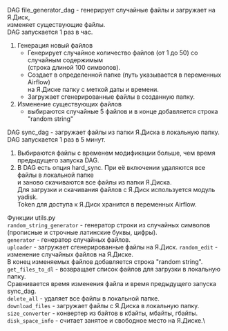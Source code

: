
DAG file_generator_dag - генерирует случайные файлы и загружает на Я.Диск,  
изменяет существующие файлы.  
DAG запускается 1 раз в час.
1. Генерация новый файлов
   - Генерирует случайное количество файлов (от 1 до 50) со случайным содержимым \
   (строка длиной 100 символов).
   - Создает в определенной папке (путь указывается в переменных Airflow) \
   на Я.Диске папку с меткой даты и времени.
   - Загружает сгенерированные файлы в созданную папку.
2. Изменение существующих файлов
   - выбираются случайные 5 файлов и в конце добавляется строка "random string"

DAG sync_dag - загружает файлы из папки Я.Диска в локальную папку.\
DAG запускается 1 раз в 5 минут.
1. Выбираются файлы с временем модификации больше, чем время предыдущего запуска DAG.
2. В DAG есть опция hard_sync. При её включении удаляются все файлы в локальной папке \
и заново скачиваются все файлы из папки Я.Диска.\
Для загрузки и скачивания файлов с Я.Диск используется модуль yadisk.\
Token для доступа к Я.Диск хранится в переменных Airflow.

Функции utils.py\
`random_string_generator` - генератор строки из случайных символов \
(прописные и строчные латинские буквы, цифры).\
`generator` - генератор случайных файлов.\
`uploader` - загружает сгенерированные файлы на Я.Диск.
`random_edit` - изменение случайных файлов на Я.Диске. \
В конец изменяемых файлов добавляется строка "random string".\
`get_files_to_dl` - возвращает список файлов для загрузки в локальную папку.\
Сравнивается время изменения файла и время предыдущего запуска sync_dag.\
`delete_all` - удаляет все файлы в локальной папке.\
`download_files` - загружает файлы с Я.Диска в локальную папку.\
`size_converter` - конвертер из байтов в кбайты, мбайты, гбайты.\
`disk_space_info` - считает занятое и свободное место на Я.Диске.\

